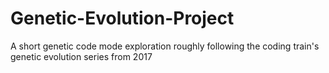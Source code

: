 # Genetic-Evolution-Project

A short genetic code mode exploration roughly following the coding train's genetic evolution series from 2017
